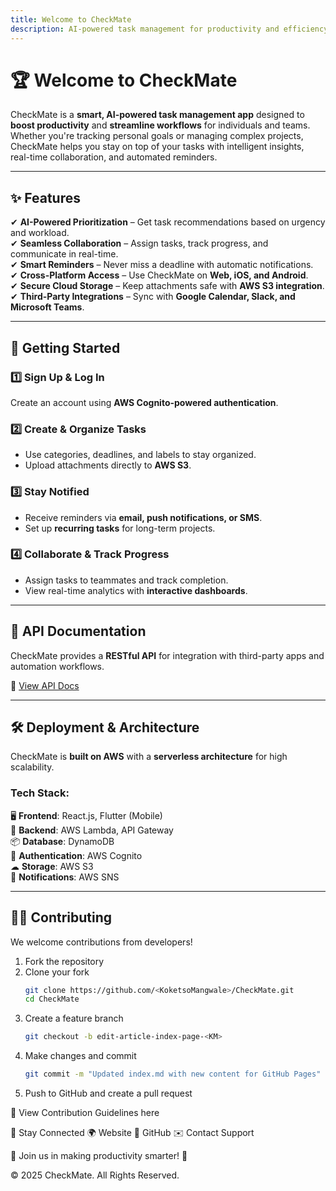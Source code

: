 ```yaml
---
title: Welcome to CheckMate
description: AI-powered task management for productivity and efficiency.
---
```


# 🏆 Welcome to CheckMate  

CheckMate is a **smart, AI-powered task management app** designed to **boost productivity** and **streamline workflows** for individuals and teams. Whether you're tracking personal goals or managing complex projects, CheckMate helps you stay on top of your tasks with intelligent insights, real-time collaboration, and automated reminders.  

---

## ✨ Features  

✔ **AI-Powered Prioritization** – Get task recommendations based on urgency and workload.  
✔ **Seamless Collaboration** – Assign tasks, track progress, and communicate in real-time.  
✔ **Smart Reminders** – Never miss a deadline with automatic notifications.  
✔ **Cross-Platform Access** – Use CheckMate on **Web, iOS, and Android**.  
✔ **Secure Cloud Storage** – Keep attachments safe with **AWS S3 integration**.  
✔ **Third-Party Integrations** – Sync with **Google Calendar, Slack, and Microsoft Teams**.  

---

## 🚀 Getting Started  

### 1️⃣ **Sign Up & Log In**  
Create an account using **AWS Cognito-powered authentication**.  

### 2️⃣ **Create & Organize Tasks**  
- Use categories, deadlines, and labels to stay organized.  
- Upload attachments directly to **AWS S3**.  

### 3️⃣ **Stay Notified**  
- Receive reminders via **email, push notifications, or SMS**.  
- Set up **recurring tasks** for long-term projects.  

### 4️⃣ **Collaborate & Track Progress**  
- Assign tasks to teammates and track completion.  
- View real-time analytics with **interactive dashboards**.  

---

## 🔗 API Documentation  
CheckMate provides a **RESTful API** for integration with third-party apps and automation workflows.  

📖 [View API Docs](https://your-api-docs-url.com)  

---

## 🛠️ Deployment & Architecture  
CheckMate is **built on AWS** with a **serverless architecture** for high scalability.  

### **Tech Stack:**  
🖥️ **Frontend**: React.js, Flutter (Mobile)  
🔗 **Backend**: AWS Lambda, API Gateway  
📦 **Database**: DynamoDB  
🔐 **Authentication**: AWS Cognito  
☁ **Storage**: AWS S3  
📩 **Notifications**: AWS SNS  

---

## 👨‍💻 Contributing  
We welcome contributions from developers!  

1. Fork the repository  
2. Clone your fork  
   ```bash
   git clone https://github.com/<KoketsoMangwale>/CheckMate.git
   cd CheckMate
3. Create a feature branch
   ```bash
   git checkout -b edit-article-index-page-<KM>

4. Make changes and commit
   ```bash
   git commit -m "Updated index.md with new content for GitHub Pages"

5. Push to GitHub and create a pull request

📌 View Contribution Guidelines here

📢 Stay Connected
🌍 Website
🐙 GitHub
✉️ Contact Support

📢 Join us in making productivity smarter! 🚀

© 2025 CheckMate. All Rights Reserved.
